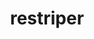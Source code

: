 ---
layout: landing_page
sidebar: qq_cli_command_reference_sidebar
summary: Listing of commands for restriper
title: restriper
zendesk_source: qq CLI Command Guide

---